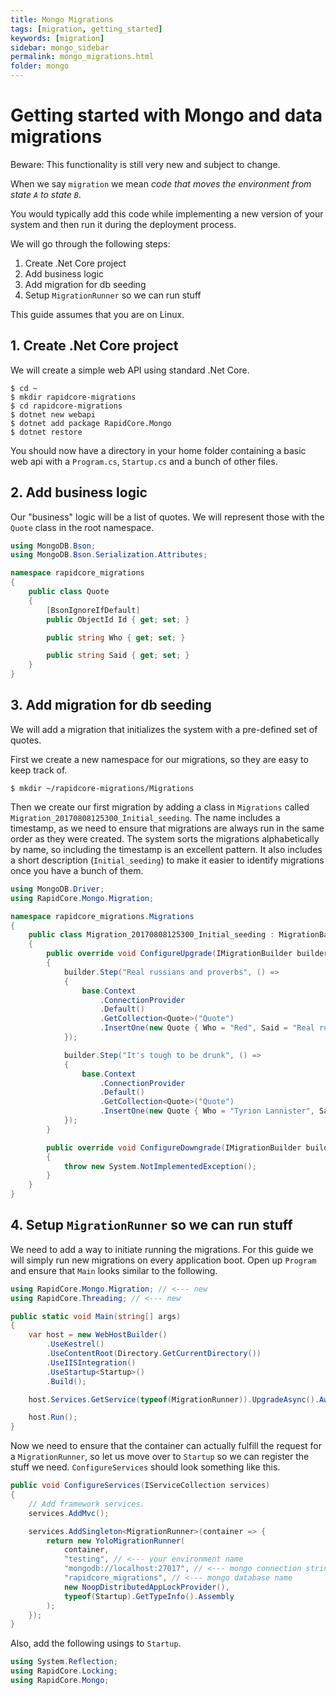 ```yaml
---
title: Mongo Migrations
tags: [migration, getting_started]
keywords: [migration]
sidebar: mongo_sidebar
permalink: mongo_migrations.html
folder: mongo
---
```


Getting started with Mongo and data migrations
==============================================

Beware: This functionality is still very new and subject to change.

When we say `migration` we mean _code that moves the environment from state `A` to state `B`_.

You would typically add this code while implementing a new version of your system and then run it during the deployment process.

We will go through the following steps:

1. Create .Net Core project
2. Add business logic
3. Add migration for db seeding
4. Setup `MigrationRunner` so we can run stuff

This guide assumes that you are on Linux.


## 1. Create .Net Core project

We will create a simple web API using standard .Net Core.

```shell
$ cd ~
$ mkdir rapidcore-migrations
$ cd rapidcore-migrations
$ dotnet new webapi
$ dotnet add package RapidCore.Mongo
$ dotnet restore
```

You should now have a directory in your home folder containing a basic web api with a `Program.cs`, `Startup.cs` and a bunch of other files.


## 2. Add business logic

Our "business" logic will be a list of quotes. We will represent those with the `Quote` class in the root namespace.

```csharp
using MongoDB.Bson;
using MongoDB.Bson.Serialization.Attributes;

namespace rapidcore_migrations
{
    public class Quote
    {
        [BsonIgnoreIfDefault]
        public ObjectId Id { get; set; }

        public string Who { get; set; }

        public string Said { get; set; }
    }
}
```


## 3. Add migration for db seeding

We will add a migration that initializes the system with a pre-defined set of quotes.

First we create a new namespace for our migrations, so they are easy to keep track of.

```shell
$ mkdir ~/rapidcore-migrations/Migrations
```

Then we create our first migration by adding a class in `Migrations` called `Migration_20170808125300_Initial_seeding`. The name includes a timestamp, as we need to ensure that migrations are always run in the same order as they were created. The system sorts the migrations alphabetically by name, so including the timestamp is an excellent pattern. It also includes a short description (`Initial_seeding`) to make it easier to identify migrations once you have a bunch of them.

```csharp
using MongoDB.Driver;
using RapidCore.Mongo.Migration;

namespace rapidcore_migrations.Migrations
{
    public class Migration_20170808125300_Initial_seeding : MigrationBase
    {
        public override void ConfigureUpgrade(IMigrationBuilder builder)
        {
            builder.Step("Real russians and proverbs", () =>
            {
                base.Context
                    .ConnectionProvider
                    .Default()
                    .GetCollection<Quote>("Quote")
                    .InsertOne(new Quote { Who = "Red", Said = "Real russians don't have proverbs - only Vodka and misery."});
            });

            builder.Step("It's tough to be drunk", () =>
            {
                base.Context
                    .ConnectionProvider
                    .Default()
                    .GetCollection<Quote>("Quote")
                    .InsertOne(new Quote { Who = "Tyrion Lannister", Said = "It's not easy being drunk all the time. If it were easy, everyone would do it." });
            });
        }

        public override void ConfigureDowngrade(IMigrationBuilder builder)
        {
            throw new System.NotImplementedException();
        }
    }
}
```

## 4. Setup `MigrationRunner` so we can run stuff

We need to add a way to initiate running the migrations. For this guide we will simply run new migrations on every application boot. Open up `Program` and ensure that `Main` looks similar to the following.

```csharp
using RapidCore.Mongo.Migration; // <--- new
using RapidCore.Threading; // <--- new

public static void Main(string[] args)
{
    var host = new WebHostBuilder()
        .UseKestrel()
        .UseContentRoot(Directory.GetCurrentDirectory())
        .UseIISIntegration()
        .UseStartup<Startup>()
        .Build();

    host.Services.GetService(typeof(MigrationRunner)).UpgradeAsync().AwaitSync(); // <--- new

    host.Run();
}
```

Now we need to ensure that the container can actually fulfill the request for a `MigrationRunner`, so let us move over to `Startup` so we can register the stuff we need. `ConfigureServices` should look something like this.

```csharp
public void ConfigureServices(IServiceCollection services)
{
    // Add framework services.
    services.AddMvc();

    services.AddSingleton<MigrationRunner>(container => {
        return new YoloMigrationRunner(
            container,
            "testing", // <--- your environment name
            "mongodb://localhost:27017", // <--- mongo connection string
            "rapidcore_migrations", // <--- mongo database name
            new NoopDistributedAppLockProvider(),
            typeof(Startup).GetTypeInfo().Assembly
        );
    });
}
```

Also, add the following usings to `Startup`.

```csharp
using System.Reflection;
using RapidCore.Locking;
using RapidCore.Mongo;
```
